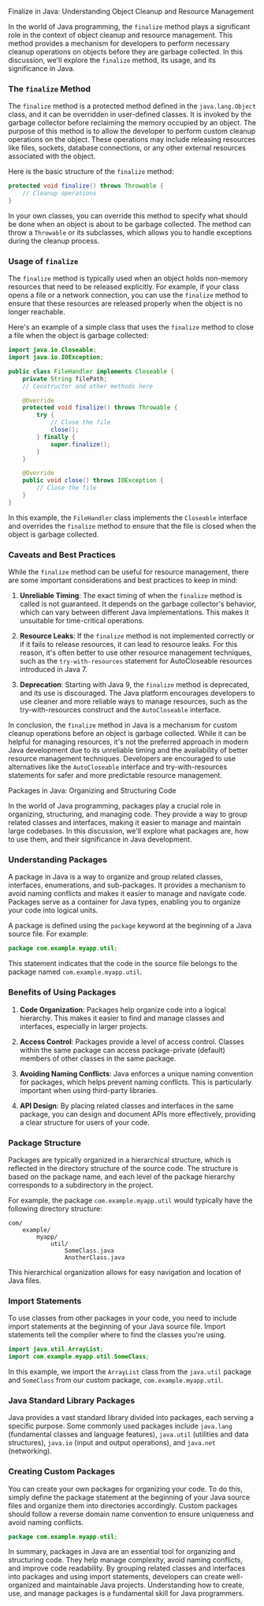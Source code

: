 Finalize in Java: Understanding Object Cleanup and Resource Management

In the world of Java programming, the `finalize` method plays a significant role in the context of object cleanup and resource management. This method provides a mechanism for developers to perform necessary cleanup operations on objects before they are garbage collected. In this discussion, we'll explore the `finalize` method, its usage, and its significance in Java.

### The `finalize` Method

The `finalize` method is a protected method defined in the `java.lang.Object` class, and it can be overridden in user-defined classes. It is invoked by the garbage collector before reclaiming the memory occupied by an object. The purpose of this method is to allow the developer to perform custom cleanup operations on the object. These operations may include releasing resources like files, sockets, database connections, or any other external resources associated with the object.

Here is the basic structure of the `finalize` method:

```java
protected void finalize() throws Throwable {
    // Cleanup operations
}
```

In your own classes, you can override this method to specify what should be done when an object is about to be garbage collected. The method can throw a `Throwable` or its subclasses, which allows you to handle exceptions during the cleanup process.

### Usage of `finalize`

The `finalize` method is typically used when an object holds non-memory resources that need to be released explicitly. For example, if your class opens a file or a network connection, you can use the `finalize` method to ensure that these resources are released properly when the object is no longer reachable.

Here's an example of a simple class that uses the `finalize` method to close a file when the object is garbage collected:

```java
import java.io.Closeable;
import java.io.IOException;

public class FileHandler implements Closeable {
    private String filePath;
    // Constructor and other methods here

    @Override
    protected void finalize() throws Throwable {
        try {
            // Close the file
            close();
        } finally {
            super.finalize();
        }
    }

    @Override
    public void close() throws IOException {
        // Close the file
    }
}
```

In this example, the `FileHandler` class implements the `Closeable` interface and overrides the `finalize` method to ensure that the file is closed when the object is garbage collected.

### Caveats and Best Practices

While the `finalize` method can be useful for resource management, there are some important considerations and best practices to keep in mind:

1. **Unreliable Timing**: The exact timing of when the `finalize` method is called is not guaranteed. It depends on the garbage collector's behavior, which can vary between different Java implementations. This makes it unsuitable for time-critical operations.

2. **Resource Leaks**: If the `finalize` method is not implemented correctly or if it fails to release resources, it can lead to resource leaks. For this reason, it's often better to use other resource management techniques, such as the `try-with-resources` statement for AutoCloseable resources introduced in Java 7.

3. **Deprecation**: Starting with Java 9, the `finalize` method is deprecated, and its use is discouraged. The Java platform encourages developers to use cleaner and more reliable ways to manage resources, such as the try-with-resources construct and the `AutoCloseable` interface.

In conclusion, the `finalize` method in Java is a mechanism for custom cleanup operations before an object is garbage collected. While it can be helpful for managing resources, it's not the preferred approach in modern Java development due to its unreliable timing and the availability of better resource management techniques. Developers are encouraged to use alternatives like the `AutoCloseable` interface and try-with-resources statements for safer and more predictable resource management.

Packages in Java: Organizing and Structuring Code

In the world of Java programming, packages play a crucial role in organizing, structuring, and managing code. They provide a way to group related classes and interfaces, making it easier to manage and maintain large codebases. In this discussion, we'll explore what packages are, how to use them, and their significance in Java development.

### Understanding Packages

A package in Java is a way to organize and group related classes, interfaces, enumerations, and sub-packages. It provides a mechanism to avoid naming conflicts and makes it easier to manage and navigate code. Packages serve as a container for Java types, enabling you to organize your code into logical units.

A package is defined using the `package` keyword at the beginning of a Java source file. For example:

```java
package com.example.myapp.util;
```

This statement indicates that the code in the source file belongs to the package named `com.example.myapp.util`.

### Benefits of Using Packages

1. **Code Organization**: Packages help organize code into a logical hierarchy. This makes it easier to find and manage classes and interfaces, especially in larger projects.

2. **Access Control**: Packages provide a level of access control. Classes within the same package can access package-private (default) members of other classes in the same package.

3. **Avoiding Naming Conflicts**: Java enforces a unique naming convention for packages, which helps prevent naming conflicts. This is particularly important when using third-party libraries.

4. **API Design**: By placing related classes and interfaces in the same package, you can design and document APIs more effectively, providing a clear structure for users of your code.

### Package Structure

Packages are typically organized in a hierarchical structure, which is reflected in the directory structure of the source code. The structure is based on the package name, and each level of the package hierarchy corresponds to a subdirectory in the project.

For example, the package `com.example.myapp.util` would typically have the following directory structure:

```
com/
    example/
        myapp/
            util/
                SomeClass.java
                AnotherClass.java
```

This hierarchical organization allows for easy navigation and location of Java files.

### Import Statements

To use classes from other packages in your code, you need to include import statements at the beginning of your Java source file. Import statements tell the compiler where to find the classes you're using.

```java
import java.util.ArrayList;
import com.example.myapp.util.SomeClass;
```

In this example, we import the `ArrayList` class from the `java.util` package and `SomeClass` from our custom package, `com.example.myapp.util`.

### Java Standard Library Packages

Java provides a vast standard library divided into packages, each serving a specific purpose. Some commonly used packages include `java.lang` (fundamental classes and language features), `java.util` (utilities and data structures), `java.io` (input and output operations), and `java.net` (networking).

### Creating Custom Packages

You can create your own packages for organizing your code. To do this, simply define the package statement at the beginning of your Java source files and organize them into directories accordingly. Custom packages should follow a reverse domain name convention to ensure uniqueness and avoid naming conflicts.

```java
package com.example.myapp.util;
```

In summary, packages in Java are an essential tool for organizing and structuring code. They help manage complexity, avoid naming conflicts, and improve code readability. By grouping related classes and interfaces into packages and using import statements, developers can create well-organized and maintainable Java projects. Understanding how to create, use, and manage packages is a fundamental skill for Java programmers.